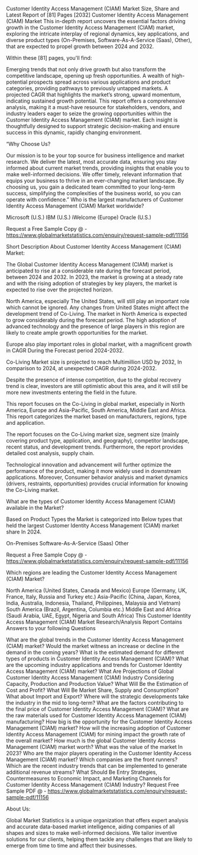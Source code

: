 Customer Identity Access Management (CIAM) Market Size, Share and Latest Report of [81] Pages [2032]
Customer Identity Access Management (CIAM) Market This in-depth report uncovers the essential factors driving growth in the Customer Identity Access Management (CIAM) market, exploring the intricate interplay of regional dynamics, key applications, and diverse product types (On-Premises, Software-As-A-Service (Saas), Other), that are expected to propel growth between 2024 and 2032.

Within these [81] pages, you'll find:

Emerging trends that not only drive growth but also transform the competitive landscape, opening up fresh opportunities.
A wealth of high-potential prospects spread across various applications and product categories, providing pathways to previously untapped markets.
A projected CAGR that highlights the market’s strong, upward momentum, indicating sustained growth potential.
This report offers a comprehensive analysis, making it a must-have resource for stakeholders, vendors, and industry leaders eager to seize the growing opportunities within the Customer Identity Access Management (CIAM) market. Each insight is thoughtfully designed to support strategic decision-making and ensure success in this dynamic, rapidly changing environment.

“Why Choose Us?

Our mission is to be your top source for business intelligence and market research.
We deliver the latest, most accurate data, ensuring you stay informed about current market trends, providing insights that enable you to make well-informed decisions.
We offer timely, relevant information that equips your business to thrive in an ever-changing market landscape.
By choosing us, you gain a dedicated team committed to your long-term success, simplifying the complexities of the business world, so you can operate with confidence.”
Who is the largest manufacturers of Customer Identity Access Management (CIAM) Market worldwide?

 

Microsoft (U.S.)
IBM (U.S.)
iWelcome (Europe)
Oracle (U.S.)
 

Request a Free Sample Copy @ - https://www.globalmarketstatistics.com/enquiry/request-sample-pdf/11156

 

Short Description About Customer Identity Access Management (CIAM) Market:

The Global Customer Identity Access Management (CIAM) market is anticipated to rise at a considerable rate during the forecast period, between 2024 and 2032. In 2023, the market is growing at a steady rate and with the rising adoption of strategies by key players, the market is expected to rise over the projected horizon.

North America, especially The United States, will still play an important role which cannot be ignored. Any changes from United States might affect the development trend of Co-Living. The market in North America is expected to grow considerably during the forecast period. The high adoption of advanced technology and the presence of large players in this region are likely to create ample growth opportunities for the market.

Europe also play important roles in global market, with a magnificent growth in CAGR During the Forecast period 2024-2032.

Co-Living Market size is projected to reach Multimillion USD by 2032, In comparison to 2024, at unexpected CAGR during 2024-2032.

Despite the presence of intense competition, due to the global recovery trend is clear, investors are still optimistic about this area, and it will still be more new investments entering the field in the future.

This report focuses on the Co-Living in global market, especially in North America, Europe and Asia-Pacific, South America, Middle East and Africa. This report categorizes the market based on manufacturers, regions, type and application.

The report focuses on the Co-Living market size, segment size (mainly covering product type, application, and geography), competitor landscape, recent status, and development trends. Furthermore, the report provides detailed cost analysis, supply chain.

Technological innovation and advancement will further optimize the performance of the product, making it more widely used in downstream applications. Moreover, Consumer behavior analysis and market dynamics (drivers, restraints, opportunities) provides crucial information for knowing the Co-Living market.

What are the types of Customer Identity Access Management (CIAM) available in the Market?

Based on Product Types the Market is categorized into Below types that held the largest Customer Identity Access Management (CIAM) market share In 2024.

 

On-Premises
Software-As-A-Service (Saas)
Other
 

Request a Free Sample Copy @ - https://www.globalmarketstatistics.com/enquiry/request-sample-pdf/11156

Which regions are leading the Customer Identity Access Management (CIAM) Market?

North America (United States, Canada and Mexico)
Europe (Germany, UK, France, Italy, Russia and Turkey etc.)
Asia-Pacific (China, Japan, Korea, India, Australia, Indonesia, Thailand, Philippines, Malaysia and Vietnam)
South America (Brazil, Argentina, Columbia etc.)
Middle East and Africa (Saudi Arabia, UAE, Egypt, Nigeria and South Africa)
This Customer Identity Access Management (CIAM) Market Research/Analysis Report Contains Answers to your following Questions

What are the global trends in the Customer Identity Access Management (CIAM) market? Would the market witness an increase or decline in the demand in the coming years?
What is the estimated demand for different types of products in Customer Identity Access Management (CIAM)? What are the upcoming industry applications and trends for Customer Identity Access Management (CIAM) market?
What Are Projections of Global Customer Identity Access Management (CIAM) Industry Considering Capacity, Production and Production Value? What Will Be the Estimation of Cost and Profit? What Will Be Market Share, Supply and Consumption? What about Import and Export?
Where will the strategic developments take the industry in the mid to long-term?
What are the factors contributing to the final price of Customer Identity Access Management (CIAM)? What are the raw materials used for Customer Identity Access Management (CIAM) manufacturing?
How big is the opportunity for the Customer Identity Access Management (CIAM) market? How will the increasing adoption of Customer Identity Access Management (CIAM) for mining impact the growth rate of the overall market?
How much is the global Customer Identity Access Management (CIAM) market worth? What was the value of the market In 2023?
Who are the major players operating in the Customer Identity Access Management (CIAM) market? Which companies are the front runners?
Which are the recent industry trends that can be implemented to generate additional revenue streams?
What Should Be Entry Strategies, Countermeasures to Economic Impact, and Marketing Channels for Customer Identity Access Management (CIAM) Industry?
Request Free Sample PDF @ - https://www.globalmarketstatistics.com/enquiry/request-sample-pdf/11156

About Us:

Global Market Statistics is a unique organization that offers expert analysis and accurate data-based market intelligence, aiding companies of all shapes and sizes to make well-informed decisions. We tailor inventive solutions for our clients, helping them tackle any challenges that are likely to emerge from time to time and affect their businesses.